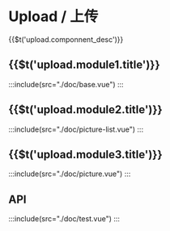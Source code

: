 # Upload / 上传
<span>{{$t('upload.componnent_desc')}}</span>

## <span>{{$t('upload.module1.title')}}</span>
:::include(src="./doc/base.vue")
:::

## <span>{{$t('upload.module2.title')}}</span>
:::include(src="./doc/picture-list.vue")
:::

## <span>{{$t('upload.module3.title')}}</span>
:::include(src="./doc/picture.vue")
:::

## API
<api-doc name="Upload" :doc="require('./api.json')"></api-doc>

:::include(src="./doc/test.vue")
:::

<style>
    .picture-demo-box {
        height: 220px;
        display: flex;
        flex-direction: column;
        justify-content: space-between;
    }
</style>